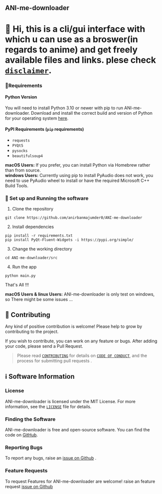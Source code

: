 ## ANI-me-downloader

# 👋 Hi, this is a cli/gui interface with which u can use as a broswer(in regards to anime) and get freely available files and links. plese check [`disclaimer`](disclaimer.md).

### 📝Requirements

#### Python Version

You will need to install Python 3.10 or newer with pip to run ANI-me-downloader. Download and install the correct
build and version of Python for your operating system [here](https://python.org/downloads).


#### PyPI Requirements (`pip` requirements)

* `requests`
* `PYQt5`
* `pysocks`
* `beautifulsoup4`

**macOS Users:** If you prefer, you can install Python via Homebrew rather than from source.\
**windows Users:** Currently using pip to install PyAudio does not work, you need to use PyAudio wheel to install or have the required Microsoft C++ Build Tools.

### 📜 Set up and Running the software

1. Clone the repository

```
git clone https://github.com/anirbanmajumder0/ANI-me-downloader
```

2. Install dependencies

```
pip install -r requirements.txt
pip install PyQt-Fluent-Widgets -i https://pypi.org/simple/
```

3. Change the working directory

```
cd ANI-me-downloader/src
```

4. Run the app

```
python main.py
```

That's All !!!

**macOS Users & linux Users:** ANI-me-downloader is only test on windows, so There might be some issues ...


## 🤝 Contributing

Any kind of positive contribution is welcome! Please help to grow by contributing to the project.

If you wish to contribute, you can work on any feature or bugs. After adding your code, please send a Pull Request.

> Please read [`CONTRIBUTING`](CONTRIBUTING.md) for details on [`CODE OF CONDUCT`](CODE_OF_CONDUCT.md), and the process for submitting pull requests .


## ℹ️ Software Information

### License

ANI-me-downloader is licensed under the MIT License. For more information, see the [`LICENSE`](LICENSE) file for details.

### Finding the Software

ANI-me-downloader is free and open-source software. You can find the code on
[GitHub](https://github.com/anirbanmajumder0/ANI-me-downloader).

### Reporting Bugs

To report any bugs, raise an [issue on Github](https://github.com/anirbanmajumder0/ANI-me-downloader/issues/new?assignees=anirbanmajumder0&labels=&template=bug_report.md) .

### Feature Requests

To request Features for ANI-me-downloader are welcome! raise an feature request [issue on Github](https://github.com/anirbanmajumder0/ANI-me-downloader/issues/new?assignees=anirbanmajumder0&labels=&template=feature_request.md)
